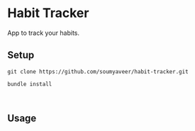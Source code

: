 # Habit Tracker
App to track your habits.

## Setup

```
git clone https://github.com/soumyaveer/habit-tracker.git

bundle install



```

## Usage


